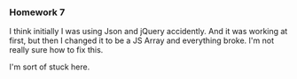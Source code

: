 ### Homework 7

I think initially I was using Json and jQuery accidently. And it was working
at first, but then I changed it to be a JS Array and everything broke. I'm not
really sure how to fix this.

I'm sort of stuck here. 
